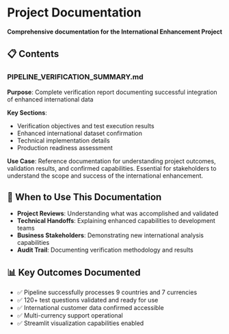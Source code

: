 # Project Documentation
**Comprehensive documentation for the International Enhancement Project**

## 📋 **Contents**

### **PIPELINE_VERIFICATION_SUMMARY.md**
**Purpose**: Complete verification report documenting successful integration of enhanced international data

**Key Sections**:
- Verification objectives and test execution results
- Enhanced international dataset confirmation
- Technical implementation details
- Production readiness assessment

**Use Case**: Reference documentation for understanding project outcomes, validation results, and confirmed capabilities. Essential for stakeholders to understand the scope and success of the international enhancement.

## 🎯 **When to Use This Documentation**
- **Project Reviews**: Understanding what was accomplished and validated
- **Technical Handoffs**: Explaining enhanced capabilities to development teams
- **Business Stakeholders**: Demonstrating new international analysis capabilities
- **Audit Trail**: Documenting verification methodology and results

## 📊 **Key Outcomes Documented**
- ✅ Pipeline successfully processes 9 countries and 7 currencies
- ✅ 120+ test questions validated and ready for use
- ✅ International customer data confirmed accessible
- ✅ Multi-currency support operational
- ✅ Streamlit visualization capabilities enabled